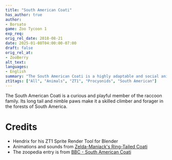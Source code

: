```yaml
---
title: "South American Coati"
has_author: true
author: 
- Borsato
game: Zoo Tycoon 1
exp_req:
orig_rel_date: 2018-08-21
date: 2025-01-08T04:00:00-07:00
draft: false
orig_rel_at: 
- ZooBerry
alt_text: 
languages:
- English
summary: "The South American Coati is a highly adaptable and social animal found in forests and grasslands."
zt1tags: ["All", "Animals", "ZT1", "Procyonids", "South American"]
---
```


The South American Coati is a curious and playful member of the raccoon family. Its long tail and nimble paws make it a skilled climber and forager in the forests of South America.

# Credits

- Hendrix for his ZT1 Sprite Render Tool for Blender  
- Animations and sounds from [Zelda-Maniack's Ring-Tailed Coati](http://zt2downloadlibrary.wikia.com/wiki/Ring-Tailed_Coati_(Zelda-Maniack))  
- The zoopedia entry is from [BBC - South American Coati](http://www.bbc.co.uk/programmes/profiles/4YRfYz7JkpkJbFQ6WpKkfbF/south-american-coati)
